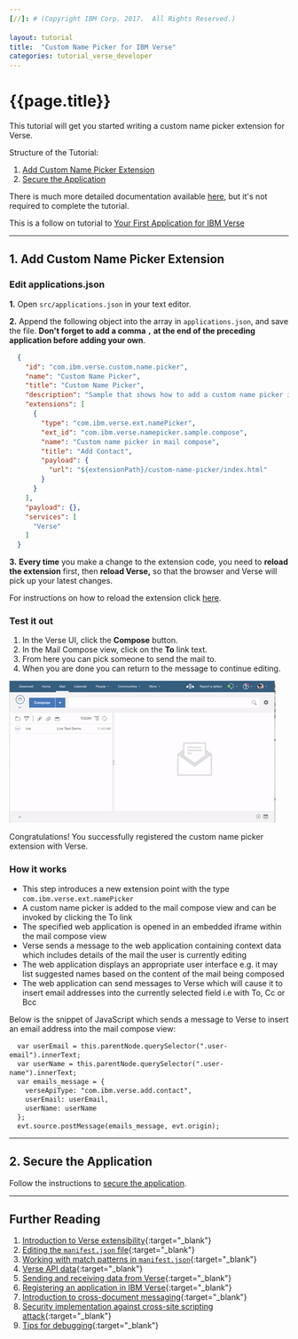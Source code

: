 ```yaml
---
[//]: # (Copyright IBM Corp. 2017.  All Rights Reserved.)

layout: tutorial
title:  "Custom Name Picker for IBM Verse"
categories: tutorial_verse_developer
---
```


# {{page.title}}

This tutorial will get you started writing a custom name picker extension for Verse.

Structure of the Tutorial:

1. [Add Custom Name Picker Extension](#add-custom-name-picker-extension)
2. [Secure the Application](#secure-the-application)

There is much more detailed documentation available [here][1], but it's not required to complete the tutorial.

This is a follow on tutorial to [Your First Application for IBM Verse](tutorial_verse_developer.md)

---

## 1. Add Custom Name Picker Extension

### Edit applications.json
__1.__ Open `src/applications.json` in your text editor.

__2.__ Append the following object into the array in `applications.json`, and save the file. __Don't forget to add a comma `,` at the end of the preceding application before adding your own__.

```json
  {
    "id": "com.ibm.verse.custom.name.picker",
    "name": "Custom Name Picker",
    "title": "Custom Name Picker",
    "description": "Sample that shows how to add a custom name picker in mail compose view",
    "extensions": [
      {
        "type": "com.ibm.verse.ext.namePicker",
        "ext_id": "com.ibm.verse.namepicker.sample.compose",
        "name": "Custom name picker in mail compose",
        "title": "Add Contact",
        "payload": {
          "url": "${extensionPath}/custom-name-picker/index.html"
        }
      }
    ],
    "payload": {},
    "services": [
      "Verse"
    ]
  }
```

__3.__ __Every time__ you make a change to the extension code, you need to __reload the extension__ first, then __reload Verse,__ so that the browser and Verse will pick up your latest changes.

For instructions on how to reload the extension click [here](./tutorial_verse_developer.html#installing-the-verse-developer-browser-extension).


### Test it out
1. In the Verse UI, click the __Compose__ button.
2. In the Mail Compose view, click on the __To__ link text.
3. From here you can pick someone to send the mail to.
4. When you are done you can return to the message to continue editing.

![Custom Name Picker](gifs/custom_name_picker.gif)

Congratulations! You successfully registered the custom name picker extension with Verse.

### How it works

* This step introduces a new extension point with the type `com.ibm.verse.ext.namePicker`
* A custom name picker is added to the mail compose view and can be invoked by clicking the To link
* The specified web application is opened in an embedded iframe within the mail compose view
* Verse sends a message to the web application containing context data which includes details of the mail the user is currently editing
* The web application displays an appropriate user interface e.g. it may list suggested names based on the content of the mail being composed
* The web application can send messages to Verse which will cause it to insert email addresses into the currently selected field i.e with To, Cc or Bcc

Below is the snippet of JavaScript which sends a message to Verse to insert an email address into the mail compose view:

```
  var userEmail = this.parentNode.querySelector(".user-email").innerText;
  var userName = this.parentNode.querySelector(".user-name").innerText;
  var emails_message = {
    verseApiType: "com.ibm.verse.add.contact",
    userEmail: userEmail,
    userName: userName
  };
  evt.source.postMessage(emails_message, evt.origin);
```

---

## 2. Secure the Application

Follow the instructions to [secure the application](./tutorial_verse_developer.html#secure-the-application).

---

## Further Reading
1. [Introduction to Verse extensibility][3]{:target="_blank"}
2. [Editing the `manifest.json` file][4]{:target="_blank"}
3. [Working with match patterns in `manifest.json`][2]{:target="_blank"}
4. [Verse API data][5]{:target="_blank"}
5. [Sending and receiving data from Verse][6]{:target="_blank"}
6. [Registering an application in IBM Verse][9]{:target="_blank"}
7. [Introduction to cross-document messaging][11]{:target="_blank"}
8. [Security implementation against cross-site scripting attack][12]{:target="_blank"}
9. [Tips for debugging][14]{:target="_blank"}


[1]: https://chrome.google.com/webstore/detail/web-server-for-chrome/ofhbbkphhbklhfoeikjpcbhemlocgigb
[2]: https://developer.chrome.com/extensions/match_patterns
[3]: ../reference/reference.html#introduction-to-ibm-verse-extensibility
[4]: ../reference/reference.html#editing-the-manifest
[5]: ../reference/reference.html#verse-api-data
[6]: ../reference/reference.html#sending-and-receiving-data
[7]: {{site.verse-developer-chrome-ext}}
[8]: {{site.verse-developer-chrome-ext}}/archive/master.zip
[9]: ../reference/reference.html#registering-an-application-in-ibm-verse
[11]: https://developer.mozilla.org/en-US/docs/Web/API/Window/postMessage
[12]: ../reference/reference.html#security
[14]:../reference/reference.html#troubleshooting
[15]:{{site.verse-developer-chrome-ext}}/blob/master/src/samples/templatedLink.html
[16]:../reference/reference.html
[17]:{{site.verse-developer-chrome-ext}}/blob/master/src/samples/templatedLink.js


